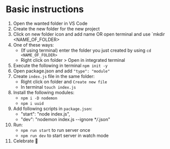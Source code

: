 # Basic instructions

1. Open the wanted folder in VS Code
2. Create the new folder for the new project
3. Click on new folder icon and add name OR open terminal and use `mkdir <NAME_OF_FOLDER>
4. One of these ways:
   - (If using terminal) enter the folder you just created by using `cd <NAME_OF_FOLDER>`
   - Right click on folder > Open in integrated terminal
5. Execute the following in terminal `npm init -y`
6. Open package.json and add `"type": "module"`
7. Create `index.js` file in the same folder:
   - Right click on folder and `Create new file`
   - In terminal `touch index.js`
8. Install the following modules:
   - `npm i -D nodemon`
   - `npm i uuid`
9. Add following scripts in `package.json`:
   - "start": "node index.js",
   - "dev": "nodemon index.js --ignore \*_/_.json"
10. Run:
    - `npm run start` to run server once
    - `npm run dev` to start server in watch mode
11. Celebrate 🎉
